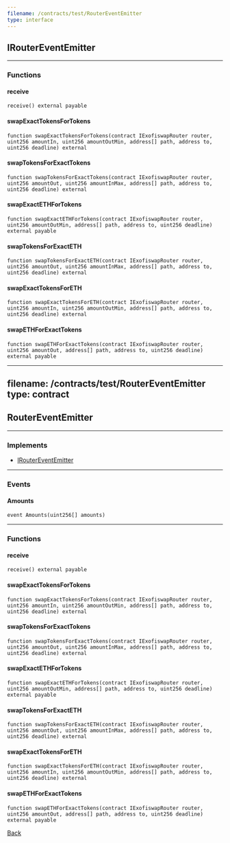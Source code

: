 ```yaml
---
filename: /contracts/test/RouterEventEmitter
type: interface
---
```


## IRouterEventEmitter

***

### Functions

#### receive

```solidity
receive() external payable
```

#### swapExactTokensForTokens

```solidity
function swapExactTokensForTokens(contract IExofiswapRouter router, uint256 amountIn, uint256 amountOutMin, address[] path, address to, uint256 deadline) external
```

#### swapTokensForExactTokens

```solidity
function swapTokensForExactTokens(contract IExofiswapRouter router, uint256 amountOut, uint256 amountInMax, address[] path, address to, uint256 deadline) external
```

#### swapExactETHForTokens

```solidity
function swapExactETHForTokens(contract IExofiswapRouter router, uint256 amountOutMin, address[] path, address to, uint256 deadline) external payable
```

#### swapTokensForExactETH

```solidity
function swapTokensForExactETH(contract IExofiswapRouter router, uint256 amountOut, uint256 amountInMax, address[] path, address to, uint256 deadline) external
```

#### swapExactTokensForETH

```solidity
function swapExactTokensForETH(contract IExofiswapRouter router, uint256 amountIn, uint256 amountOutMin, address[] path, address to, uint256 deadline) external
```

#### swapETHForExactTokens

```solidity
function swapETHForExactTokens(contract IExofiswapRouter router, uint256 amountOut, address[] path, address to, uint256 deadline) external payable
```

---
filename: /contracts/test/RouterEventEmitter
type: contract
---

## RouterEventEmitter

***

### Implements

- [IRouterEventEmitter](/contracts/test/RouterEventEmitter)

***

### Events

#### Amounts

```solidity
event Amounts(uint256[] amounts)
```

***

### Functions

#### receive

```solidity
receive() external payable
```

#### swapExactTokensForTokens

```solidity
function swapExactTokensForTokens(contract IExofiswapRouter router, uint256 amountIn, uint256 amountOutMin, address[] path, address to, uint256 deadline) external
```

#### swapTokensForExactTokens

```solidity
function swapTokensForExactTokens(contract IExofiswapRouter router, uint256 amountOut, uint256 amountInMax, address[] path, address to, uint256 deadline) external
```

#### swapExactETHForTokens

```solidity
function swapExactETHForTokens(contract IExofiswapRouter router, uint256 amountOutMin, address[] path, address to, uint256 deadline) external payable
```

#### swapTokensForExactETH

```solidity
function swapTokensForExactETH(contract IExofiswapRouter router, uint256 amountOut, uint256 amountInMax, address[] path, address to, uint256 deadline) external
```

#### swapExactTokensForETH

```solidity
function swapExactTokensForETH(contract IExofiswapRouter router, uint256 amountIn, uint256 amountOutMin, address[] path, address to, uint256 deadline) external
```

#### swapETHForExactTokens

```solidity
function swapETHForExactTokens(contract IExofiswapRouter router, uint256 amountOut, address[] path, address to, uint256 deadline) external payable
```

[Back](/index)